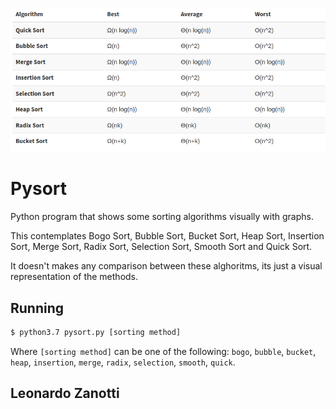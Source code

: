![](sorting.png)

# Pysort
Python program that shows some sorting algorithms visually with graphs.

This contemplates Bogo Sort, Bubble Sort, Bucket Sort, Heap Sort, Insertion Sort, Merge Sort, Radix Sort, Selection Sort, Smooth Sort and Quick Sort.

It doesn't makes any comparison between these alghoritms, its just a visual representation of the methods.

## Running
```bash
$ python3.7 pysort.py [sorting method]
```
Where `[sorting method]` can be one of the following: `bogo`, `bubble`, `bucket`, `heap`, `insertion`, `merge`, `radix`, `selection`, `smooth`, `quick`.

## Leonardo Zanotti
